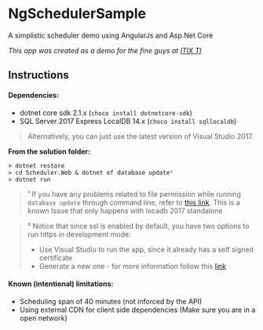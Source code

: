 # NgSchedulerSample
A simplistic scheduler demo using AngularJs and Asp.Net Core

*This app was created as a demo for the fine guys at [ITIX TI](https://github.com/ItixTI)*

## Instructions

#### Dependencies:

- dotnet core sdk 2.1.x (`choco install dotnetcore-sdk`)
- SQL Server 2017 Express LocalDB 14.x (`choco install sqllocaldb`)

> Alternatively, you can just use the latest version of Visual Studio 2017.

**From the solution folder:**

```
> dotnet restore
> cd Scheduler.Web & dotnet ef database update¹
> dotnet run
```


> ¹ If you have any problems related to file permission while running `database update` through command line, refer to [this link](https://github.com/aspnet/EntityFramework6/issues/384). This is a known Issue that only happens with locadb 2017 standalone


> ² Notice that since ssl is enabled by default, you have two options to run https in development mode:
> - Use Visual Studio to run the app, since it already has a self signed certificate
> - Generate a new one - for more information follow this [link](https://blogs.msdn.microsoft.com/webdev/2017/11/29/configuring-https-in-asp-net-core-across-different-platforms/) 

#### Known (intentional) limitations:
- Scheduling span of 40 minutes (not inforced by the API)
- Using external CDN for client side dependencies (Make sure you are in a open network)
